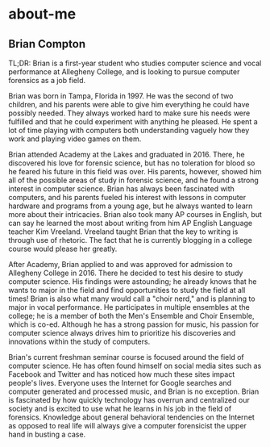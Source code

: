 # about-me
## Brian Compton

TL;DR: Brian is a first-year student who studies computer science and vocal performance at Allegheny College, and is looking to pursue computer forensics as a job field.

Brian was born in Tampa, Florida in 1997. He was the second of two children, and his parents were able to give him everything he could have possibly needed. They always worked hard to make sure his needs were fulfilled and that he could experiment with anything he pleased. He spent a lot of time playing with computers both understanding vaguely how they work and playing video games on them.

Brian attended Academy at the Lakes and graduated in 2016. There, he discovered his love for forensic science, but has no toleration for blood so he feared his future in this field was over. His parents, however, showed him all of the possible areas of study in forensic science, and he found a strong interest in computer science. Brian has always been fascinated with computers, and his parents fueled his interest with lessons in computer hardware and programs from a young age, but he always wanted to learn more about their intricacies. Brian also took many AP courses in English, but can say he learned the most about writing from him AP English Language teacher Kim Vreeland. Vreeland taught Brian that the key to writing is through use of rhetoric. The fact that he is currently blogging in a college course would please her greatly.

After Academy, Brian applied to and was approved for admission to Allegheny College in 2016. There he decided to test his desire to study computer science. His findings were astounding; he already knows that he wants to major in the field and find opportunities to study the field at all times! Brian is also what many would call a "choir nerd," and is planning to major in vocal performance. He participates in multiple ensembles at the college; he is a member of both the Men's Ensemble and Choir Ensemble, which is co-ed. Although he has a strong passion for music, his passion for computer science always drives him to prioritize his discoveries and innovations within the study of computers.

Brian's current freshman seminar course is focused around the field of computer science. He has often found himself on social media sites such as Facebook and Twitter and has noticed how much these sites impact people's lives. Everyone uses the Internet for Google searches and computer generated and processed music, and Brian is no exception. Brian is fascinated by how quickly technology has overrun and centralized our society and is excited to use what he learns in his job in the field of forensics. Knowledge about general behavioral tendencies on the Internet as opposed to real life will always give a computer forensicist the upper hand in busting a case.
